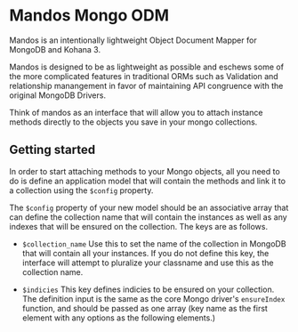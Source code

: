 # Mandos Mongo ODM

Mandos is an intentionally lightweight Object Document Mapper for MongoDB and Kohana 3.

Mandos is designed to be as lightweight as possible and eschews some of the more complicated features
in traditional ORMs such as Validation and relationship manangement in favor of maintaining API congruence
with the original MongoDB Drivers.

Think of mandos as an interface that will allow you to attach instance methods directly to the objects you save in your
mongo collections.

## Getting started

In order to start attaching methods to your Mongo objects, all you need to do is define an application model that will contain
the methods and link it to a collection using the `$config` property.

The `$config` property of your new model should be an associative array that can define the collection name that will contain the
instances as well as any indexes that will be ensured on the collection.  The keys are as follows.

+ `$collection_name` Use this to set the name of the collection in MongoDB that will contain all your instances.  If you do not 
define this key, the interface will attempt to pluralize your classname and use this as the collection name.

+ `$indicies` This key defines indicies to be ensured on your collection.  The definition input is the same as the core Mongo driver's 
`ensureIndex` function, and should be passed as one array (key name as the first element with any options as the following elements.)

